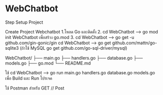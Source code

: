 # WebChatbot

Step Setup Project

Create Project Webchatbot
1.โหลด Go และติดตั้ง
2. cd WebChatbot --> go mod init WebChatbot เพื่อสร้าง go.mod
3. cd WebChatbot --> go get -u github.com/gin-gonic/gin
  cd WebChatbot --> go get github.com/mattn/go-sqlite3 (ถ้าใช้ MySQL go get github.com/go-sql-driver/mysql)


WebChatbot/
├── main.go
├── handlers.go
├── database.go
├── models.go
├── go.mod
└── README.md

ใช้ cd WebChatbot --> go run main.go handlers.go database.go models.go เพื่อ Build และ Run โปรเจค

ใช้ Postman สำหรับ GET // Post
